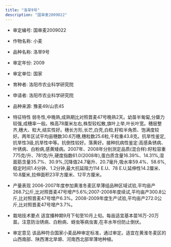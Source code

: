 ```yaml
---
title: "洛旱9号"
description: "国审麦2009022"
---
```

* 审定编号:  国审麦2009022

*  作物名称:  小麦

*  品种名称:  洛旱9号

*  审定年份:  2009

*  审定单位:  国家

* 育种者:  洛阳市农业科学研究院

*  申请者:  洛阳市农业科学研究院

*  品种来源:  豫麦49/山农45

*  特征特性
弱冬性,中晚熟,成熟期比对照晋麦47号晚熟2天。幼苗半匍匐,分蘖力较强,成穗率一般。株高78厘米左右,株型较松散,旗叶上举,叶长叶宽。穗层整齐,穗大、粒大,结实性好。穗长方形,长芒,白壳,白粒,籽粒半角质、饱满度较好。两年区试平均亩穗数30.6万穗,穗粒数25.6粒,千粒重43.8克。抗旱性鉴定,抗旱性3级,抗旱性中等。抗倒性较好。落黄好。接种抗病性鉴定:高感条锈病、叶锈病、白粉病,感黄矮病。2007年、2008年分别测定品质(混合样):籽粒容重775克/升、781克/升,硬度指数61.0(2008年),蛋白质含量16.39%、14.31%,湿面筋含量35.7%、30.9%,沉降值24.7毫升、20.7毫升,吸水率59.4%、58.6%,稳定时间1.4分钟、1.2分钟,最大抗延阻力114 E.U、78 E.U,延伸性14.2厘米、10.8厘米,拉伸面积23平方厘米、12平方厘米。

*  产量表现
 2006-2007年度参加黄淮冬麦区旱薄组品种区域试验,平均亩产268.7公斤,比对照晋麦47号增产5.6%;2007-2008年度续试,平均亩产300.8公斤,比对照晋麦47号增产6.3%。2008-2009年度生产试验,平均亩产272.0公斤,比对照晋麦47号增产3.7%。 

*  栽培技术要点
适宜播种期9月下旬至10月上旬。每亩适宜基本苗16万-20万苗。注意防治锈病、白粉病、蚜虫等病虫害,在丰水年份防止倒伏。 

*  审定意见
该品种符合国家小麦品种审定标准，通过审定。适宜在黄淮冬麦区的山西南部、陕西渭北旱塬、河南西北部旱薄地种植。

